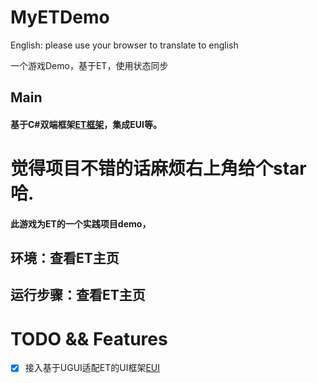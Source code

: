 # MyETDemo
English: please use your browser to translate to english

一个游戏Demo，基于ET，使用状态同步

## Main
#### 基于C#双端框架[ET框架](https://github.com/egametang/ET)，集成EUI等。
# 觉得项目不错的话麻烦右上角给个star哈.
#### 此游戏为ET的一个实践项目demo，

## 环境：查看ET主页
## 运行步骤：查看ET主页

# TODO && Features
- [x] 接入基于UGUI适配ET的UI框架[EUI](https://github.com/zzjfengqing/ET-EUI)

